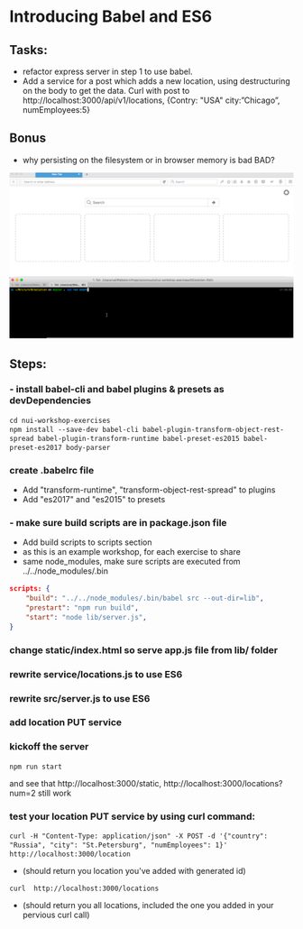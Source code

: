# Introducing Babel and ES6

## Tasks:
- refactor express server in step 1 to use babel.
- Add a service for a post which adds a new location, using destructuring on the
body to get the data. Curl with post to http://localhost:3000/api/v1/locations,
{Contry: "USA" city:”Chicago”, numEmployees:5}

## Bonus
- why persisting on the filesystem or in browser memory is bad BAD?

![](../images/02.gif)


## Steps:

### - install babel-cli and babel plugins & presets as devDependencies
```
cd nui-workshop-exercises
npm install --save-dev babel-cli babel-plugin-transform-object-rest-spread babel-plugin-transform-runtime babel-preset-es2015 babel-preset-es2017 body-parser
```
### create .babelrc file
- Add "transform-runtime",  "transform-object-rest-spread" to plugins
- Add "es2017" and "es2015" to presets



### - make sure build scripts are in package.json file
- Add build scripts to scripts section
- as this is an example workshop, for each exercise to share
- same node_modules, make sure scripts are executed from ../../node_modules/.bin
```json
scripts: {
    "build": "../../node_modules/.bin/babel src --out-dir=lib",
    "prestart": "npm run build",
    "start": "node lib/server.js",
}
```
### change static/index.html so serve app.js file from lib/ folder

### rewrite service/locations.js to use ES6

### rewrite src/server.js to use ES6

### add location PUT service

### kickoff the server
```
npm run start
```
and see that http://localhost:3000/static, http://localhost:3000/locations?num=2 still work


### test your location PUT service by using curl command:
```
curl -H "Content-Type: application/json" -X POST -d '{"country": "Russia", "city": "St.Petersburg", "numEmployees": 1}' http://localhost:3000/location
```
- (should return you location you've added with generated id)

```
curl  http://localhost:3000/locations
```
- (should return you all locations, included the one you added in your pervious curl call)
